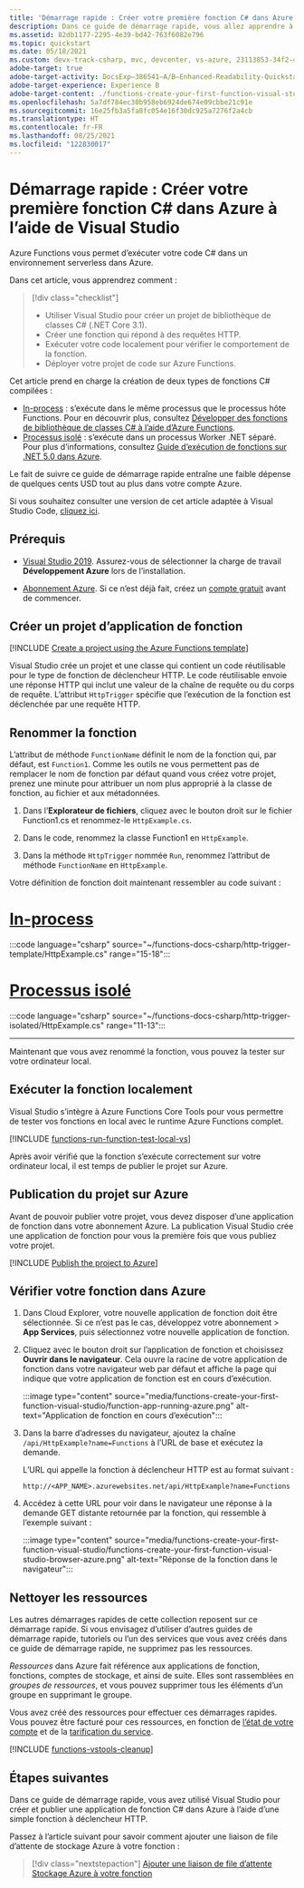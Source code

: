 ```yaml
---
title: 'Démarrage rapide : Créer votre première fonction C# dans Azure à l’aide de Visual Studio'
description: Dans ce guide de démarrage rapide, vous allez apprendre à utiliser Visual Studio pour créer une fonction C# déclenchée par HTTP et qui s’exécute sur .NET Core 3.1 et à la publier sur Azure Functions.
ms.assetid: 82db1177-2295-4e39-bd42-763f6082e796
ms.topic: quickstart
ms.date: 05/18/2021
ms.custom: devx-track-csharp, mvc, devcenter, vs-azure, 23113853-34f2-4f, contperf-fy21q3-portal
adobe-target: true
adobe-target-activity: DocsExp–386541–A/B–Enhanced-Readability-Quickstarts–2.19.2021
adobe-target-experience: Experience B
adobe-target-content: ./functions-create-your-first-function-visual-studio-uiex
ms.openlocfilehash: 5a7df784ec30b958eb6924de674e09cbbe21c91e
ms.sourcegitcommit: 16e25fb3a5fa8fc054e16f30dc925a7276f2a4cb
ms.translationtype: HT
ms.contentlocale: fr-FR
ms.lasthandoff: 08/25/2021
ms.locfileid: "122830017"
---
```

# <a name="quickstart-create-your-first-c-function-in-azure-using-visual-studio"></a>Démarrage rapide : Créer votre première fonction C# dans Azure à l’aide de Visual Studio

Azure Functions vous permet d’exécuter votre code C# dans un environnement serverless dans Azure. 

Dans cet article, vous apprendrez comment :

> [!div class="checklist"]
> * Utiliser Visual Studio pour créer un projet de bibliothèque de classes C# (.NET Core 3.1).
> * Créer une fonction qui répond à des requêtes HTTP. 
> * Exécuter votre code localement pour vérifier le comportement de la fonction.
> * Déployer votre projet de code sur Azure Functions. 
 
Cet article prend en charge la création de deux types de fonctions C# compilées : 

+ [In-process](functions-create-your-first-function-visual-studio.md?tabs=in-process) : s’exécute dans le même processus que le processus hôte Functions. Pour en découvrir plus, consultez [Développer des fonctions de bibliothèque de classes C# à l’aide d’Azure Functions](functions-dotnet-class-library.md).
+ [Processus isolé](functions-create-your-first-function-visual-studio.md?tabs=isolated-process) : s’exécute dans un processus Worker .NET séparé. Pour plus d’informations, consultez [Guide d’exécution de fonctions sur .NET 5.0 dans Azure](dotnet-isolated-process-guide.md).

Le fait de suivre ce guide de démarrage rapide entraîne une faible dépense de quelques cents USD tout au plus dans votre compte Azure.

Si vous souhaitez consulter une version de cet article adaptée à Visual Studio Code, [cliquez ici](create-first-function-vs-code-csharp.md).

## <a name="prerequisites"></a>Prérequis

+ [Visual Studio 2019](https://azure.microsoft.com/downloads/). Assurez-vous de sélectionner la charge de travail **Développement Azure** lors de l’installation. 

+ [Abonnement Azure](../guides/developer/azure-developer-guide.md#understanding-accounts-subscriptions-and-billing). Si ce n’est déjà fait, créez un [compte gratuit](https://azure.microsoft.com/free/dotnet/) avant de commencer.

## <a name="create-a-function-app-project"></a>Créer un projet d’application de fonction

[!INCLUDE [Create a project using the Azure Functions template](../../includes/functions-vstools-create.md)]

Visual Studio crée un projet et une classe qui contient un code réutilisable pour le type de fonction de déclencheur HTTP. Le code réutilisable envoie une réponse HTTP qui inclut une valeur de la chaîne de requête ou du corps de requête. L’attribut `HttpTrigger` spécifie que l’exécution de la fonction est déclenchée par une requête HTTP. 

## <a name="rename-the-function"></a>Renommer la fonction

L’attribut de méthode `FunctionName` définit le nom de la fonction qui, par défaut, est `Function1`. Comme les outils ne vous permettent pas de remplacer le nom de fonction par défaut quand vous créez votre projet, prenez une minute pour attribuer un nom plus approprié à la classe de fonction, au fichier et aux métadonnées.

1. Dans l’**Explorateur de fichiers**, cliquez avec le bouton droit sur le fichier Function1.cs et renommez-le `HttpExample.cs`.

1. Dans le code, renommez la classe Function1 en `HttpExample`.

1. Dans la méthode `HttpTrigger` nommée `Run`, renommez l’attribut de méthode `FunctionName` en `HttpExample`. 

Votre définition de fonction doit maintenant ressembler au code suivant :

# <a name="in-process"></a>[In-process](#tab/in-process) 

:::code language="csharp" source="~/functions-docs-csharp/http-trigger-template/HttpExample.cs" range="15-18"::: 

# <a name="isolated-process"></a>[Processus isolé](#tab/isolated-process)

:::code language="csharp" source="~/functions-docs-csharp/http-trigger-isolated/HttpExample.cs" range="11-13"::: 

---

Maintenant que vous avez renommé la fonction, vous pouvez la tester sur votre ordinateur local.

## <a name="run-the-function-locally"></a>Exécuter la fonction localement

Visual Studio s’intègre à Azure Functions Core Tools pour vous permettre de tester vos fonctions en local avec le runtime Azure Functions complet.  

[!INCLUDE [functions-run-function-test-local-vs](../../includes/functions-run-function-test-local-vs.md)]

Après avoir vérifié que la fonction s’exécute correctement sur votre ordinateur local, il est temps de publier le projet sur Azure.

## <a name="publish-the-project-to-azure"></a>Publication du projet sur Azure

Avant de pouvoir publier votre projet, vous devez disposer d’une application de fonction dans votre abonnement Azure. La publication Visual Studio crée une application de fonction pour vous la première fois que vous publiez votre projet.

[!INCLUDE [Publish the project to Azure](../../includes/functions-vstools-publish.md)]

## <a name="verify-your-function-in-azure"></a>Vérifier votre fonction dans Azure

1. Dans Cloud Explorer, votre nouvelle application de fonction doit être sélectionnée. Si ce n’est pas le cas, développez votre abonnement > **App Services**, puis sélectionnez votre nouvelle application de fonction.

1. Cliquez avec le bouton droit sur l’application de fonction et choisissez **Ouvrir dans le navigateur**. Cela ouvre la racine de votre application de fonction dans votre navigateur web par défaut et affiche la page qui indique que votre application de fonction est en cours d’exécution. 

    :::image type="content" source="media/functions-create-your-first-function-visual-studio/function-app-running-azure.png" alt-text="Application de fonction en cours d’exécution":::

1. Dans la barre d’adresses du navigateur, ajoutez la chaîne `/api/HttpExample?name=Functions` à l’URL de base et exécutez la demande.

    L’URL qui appelle la fonction à déclencheur HTTP est au format suivant :

    `http://<APP_NAME>.azurewebsites.net/api/HttpExample?name=Functions`

1. Accédez à cette URL pour voir dans le navigateur une réponse à la demande GET distante retournée par la fonction, qui ressemble à l’exemple suivant :

    :::image type="content" source="media/functions-create-your-first-function-visual-studio/functions-create-your-first-function-visual-studio-browser-azure.png" alt-text="Réponse de la fonction dans le navigateur":::

## <a name="clean-up-resources"></a>Nettoyer les ressources

Les autres démarrages rapides de cette collection reposent sur ce démarrage rapide. Si vous envisagez d’utiliser d’autres guides de démarrage rapide, tutoriels ou l’un des services que vous avez créés dans ce guide de démarrage rapide, ne supprimez pas les ressources.

*Ressources* dans Azure fait référence aux applications de fonction, fonctions, comptes de stockage, et ainsi de suite. Elles sont rassemblées en *groupes de ressources*, et vous pouvez supprimer tous les éléments d’un groupe en supprimant le groupe. 

Vous avez créé des ressources pour effectuer ces démarrages rapides. Vous pouvez être facturé pour ces ressources, en fonction de [l’état de votre compte](https://azure.microsoft.com/account/) et de la [tarification du service](https://azure.microsoft.com/pricing/). 

[!INCLUDE [functions-vstools-cleanup](../../includes/functions-vstools-cleanup.md)]

## <a name="next-steps"></a>Étapes suivantes

Dans ce guide de démarrage rapide, vous avez utilisé Visual Studio pour créer et publier une application de fonction C# dans Azure à l’aide d’une simple fonction à déclencheur HTTP. 

Passez à l’article suivant pour savoir comment ajouter une liaison de file d’attente de stockage Azure à votre fonction :
> [!div class="nextstepaction"]
> [Ajouter une liaison de file d’attente Stockage Azure à votre fonction](functions-add-output-binding-storage-queue-vs.md)


